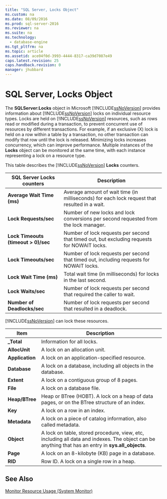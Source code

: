 ```yaml
---
title: "SQL Server, Locks Object"
ms.custom: na
ms.date: 08/09/2016
ms.prod: sql-server-2016
ms.reviewer: na
ms.suite: na
ms.technology: 
  - database-engine
ms.tgt_pltfrm: na
ms.topic: article
ms.assetid: ace04f0d-3993-4444-8317-ca39d7087e49
caps.latest.revision: 25
caps.handback.revision: 0
manager: jhubbard
---
```

# SQL Server, Locks Object
The **SQLServer:Locks** object in Microsoft [!INCLUDE[ssNoVersion](../../Topics/TopicNameContainA/tokens/ssNoVersion_md.md)] provides information about [!INCLUDE[ssNoVersion](../../Topics/TopicNameContainA/tokens/ssNoVersion_md.md)] locks on individual resource types. Locks are held on [!INCLUDE[ssNoVersion](../../Topics/TopicNameContainA/tokens/ssNoVersion_md.md)] resources, such as rows read or modified during a transaction, to prevent concurrent use of resources by different transactions. For example, if an exclusive (X) lock is held on a row within a table by a transaction, no other transaction can modify that row until the lock is released. Minimizing locks increases concurrency, which can improve performance. Multiple instances of the **Locks** object can be monitored at the same time, with each instance representing a lock on a resource type.  
  
 This table describes the [!INCLUDE[ssNoVersion](../../Topics/TopicNameContainA/tokens/ssNoVersion_md.md)] **Locks** counters.  
  
|SQL Server Locks counters|Description|  
|-------------------------------|-----------------|  
|**Average Wait Time (ms)**|Average amount of wait time (in milliseconds) for each lock request that resulted in a wait.|  
|**Lock Requests/sec**|Number of new locks and lock conversions per second requested from the lock manager.|  
|**Lock Timeouts (timeout > 0)/sec**|Number of lock requests per second that timed out, but excluding requests for NOWAIT locks.|  
|**Lock Timeouts/sec**|Number of lock requests per second that timed out, including requests for NOWAIT locks.|  
|**Lock Wait Time (ms)**|Total wait time (in milliseconds) for locks in the last second.|  
|**Lock Waits/sec**|Number of lock requests per second that required the caller to wait.|  
|**Number of Deadlocks/sec**|Number of lock requests per second that resulted in a deadlock.|  
  
 [!INCLUDE[ssNoVersion](../../Topics/TopicNameContainA/tokens/ssNoVersion_md.md)] can lock these resources.  
  
|Item|Description|  
|----------|-----------------|  
|**_Total**|Information for all locks.|  
|**AllocUnit**|A lock on an allocation unit.|  
|**Application**|A lock on an application-specified resource.|  
|**Database**|A lock on a database, including all objects in the database.|  
|**Extent**|A lock on a contiguous group of 8 pages.|  
|**File**|A lock on a database file.|  
|**Heap/BTree**|Heap or BTree (HOBT). A lock on a heap of data pages, or on the BTree structure of an index.|  
|**Key**|A lock on a row in an index.|  
|**Metadata**|A lock on a piece of catalog information, also called metadata.|  
|**Object**|A lock on table, stored procedure, view, etc, including all data and indexes. The object can be anything that has an entry in **sys.all_objects**.|  
|**Page**|A lock on an 8-kilobyte (KB) page in a database.|  
|**RID**|Row ID. A lock on a single row in a heap.|  
  
## See Also  
 [Monitor Resource Usage (System Monitor)](../../Topics/TopicNameNotContainA/Monitor-Resource-Usage--System-Monitor-.md)
